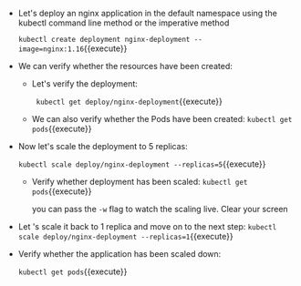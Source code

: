 - Let's deploy an nginx application in the default namespace using the kubectl command line method or the imperative method

  `kubectl create deployment nginx-deployment --image=nginx:1.16`{{execute}}

- We can verify whether the resources have been created:
  -  Let's verify the deployment:
  
     ` kubectl get deploy/nginx-deployment`{{execute}} 

  -  We can also verify whether the Pods have been created:
    `kubectl get pods`{{execute}}

- Now let's scale the deployment to 5 replicas:
  
  `kubectl scale deploy/nginx-deployment --replicas=5`{{execute}}

  -  Verify whether deployment has been scaled: 
     `kubectl get pods`{{execute}} 
     
      you can pass the `-w` flag to watch  the scaling live.
      Clear  your screen
- Let 's scale it back to 1 replica and move on to the next step:
  `kubectl scale deploy/nginx-deployment --replicas=1`{{execute}}

- Verify whether the application has been scaled down:
  
  `kubectl get pods`{{execute}}
